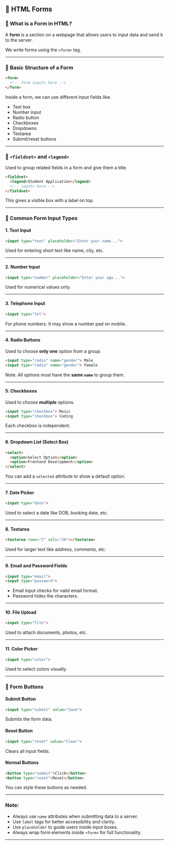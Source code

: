## 📝 HTML Forms

### 🔹 What is a Form in HTML?

A **form** is a section on a webpage that allows users to input data and send it to the server.

We write forms using the `<form>` tag.

---

### 🔹 Basic Structure of a Form

```html
<form>
  <!-- form inputs here -->
</form>
```

Inside a form, we can use different input fields like:

* Text box
* Number input
* Radio button
* Checkboxes
* Dropdowns
* Textarea
* Submit/reset buttons

---

### 🔹 `<fieldset>` and `<legend>`

Used to group related fields in a form and give them a title.

```html
<fieldset>
  <legend>Student Application</legend>
  <!-- inputs here -->
</fieldset>
```

This gives a visible box with a label on top.

---

### 🔹 Common Form Input Types

#### 1. **Text Input**

```html
<input type="text" placeholder="Enter your name...">
```

Used for entering short text like name, city, etc.

---

#### 2. **Number Input**

```html
<input type="number" placeholder="Enter your age...">
```

Used for numerical values only.

---

#### 3. **Telephone Input**

```html
<input type="tel">
```

For phone numbers. It may show a number pad on mobile.

---

#### 4. **Radio Buttons**

Used to choose **only one** option from a group.

```html
<input type="radio" name="gender"> Male
<input type="radio" name="gender"> Female
```

Note: All options must have the **same `name`** to group them.

---

#### 5. **Checkboxes**

Used to choose **multiple** options.

```html
<input type="checkbox"> Music
<input type="checkbox"> Coding
```

Each checkbox is independent.

---

#### 6. **Dropdown List (Select Box)**

```html
<select>
  <option>Select Option</option>
  <option>Frontend Development</option>
</select>
```

You can add a `selected` attribute to show a default option.

---

#### 7. **Date Picker**

```html
<input type="date">
```

Used to select a date like DOB, booking date, etc.

---

#### 8. **Textarea**

```html
<textarea rows="2" cols="20"></textarea>
```

Used for larger text like address, comments, etc.

---

#### 9. **Email and Password Fields**

```html
<input type="email">
<input type="password">
```

* Email input checks for valid email format.
* Password hides the characters.

---

#### 10. **File Upload**

```html
<input type="file">
```

Used to attach documents, photos, etc.

---

#### 11. **Color Picker**

```html
<input type="color">
```

Used to select colors visually.

---

### 🔹 Form Buttons

#### Submit Button

```html
<input type="submit" value="Save">
```

Submits the form data.

#### Reset Button

```html
<input type="reset" value="Clear">
```

Clears all input fields.

#### Normal Buttons

```html
<button type="submit">Click</button>
<button type="reset">Reset</button>
```

You can style these buttons as needed.

---

### Note:

* Always use `name` attributes when submitting data to a server.
* Use `label` tags for better accessibility and clarity.
* Use `placeholder` to guide users inside input boxes.
* Always wrap form elements inside `<form>` for full functionality.

---

